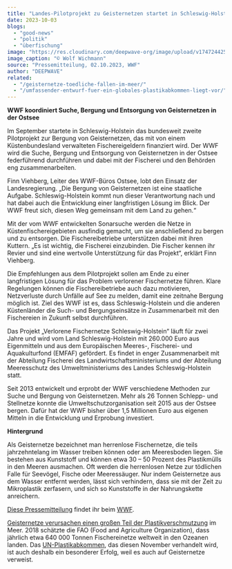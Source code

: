 ```yaml
---
title: "Landes-Pilotprojekt zu Geisternetzen startet in Schleswig-Holstein"
date: 2023-10-03
blogs: 
  - "good-news"
  - "politik"
  - "überfischung"
image: "https://res.cloudinary.com/deepwave-org/image/upload/v1747244251/deepwave.org/Sass2NetzRestDiv_030.jpg"
image_caption: "© Wolf Wichmann"
source: "Pressemitteilung, 02.10.2023, WWF"
author: "DEEPWAVE"
related: 
  - "/geisternetze-toedliche-fallen-im-meer/"
  - "/umfassender-entwurf-fuer-ein-globales-plastikabkommen-liegt-vor/"
---
```


**WWF koordiniert Suche, Bergung und Entsorgung von Geisternetzen in der Ostsee**

Im September startete in Schleswig-Holstein das bundesweit zweite Pilotprojekt zur Bergung von Geisternetzen, das mit von einem Küstenbundesland verwalteten Fischereigeldern finanziert wird. Der WWF wird die Suche, Bergung und Entsorgung von Geisternetzen in der Ostsee federführend durchführen und dabei mit der Fischerei und den Behörden eng zusammenarbeiten.

Finn Viehberg, Leiter des WWF-Büros Ostsee, lobt den Einsatz der Landesregierung. „Die Bergung von Geisternetzen ist eine staatliche Aufgabe. Schleswig-Holstein kommt nun dieser Verantwortung nach und hat dabei auch die Entwicklung einer langfristigen Lösung im Blick. Der WWF freut sich, diesen Weg gemeinsam mit dem Land zu gehen.“

Mit der vom WWF entwickelten Sonarsuche werden die Netze in Küstenfischereigebieten ausfindig gemacht, um sie anschließend zu bergen und zu entsorgen. Die Fischereibetriebe unterstützen dabei mit ihren Kuttern. „Es ist wichtig, die Fischerei einzubinden. Die Fischer kennen ihr Revier und sind eine wertvolle Unterstützung für das Projekt“, erklärt Finn Viehberg.

Die Empfehlungen aus dem Pilotprojekt sollen am Ende zu einer langfristigen Lösung für das Problem verlorener Fischernetze führen. Klare Regelungen können die Fischereibetriebe auch dazu motivieren, Netzverluste durch Unfälle auf See zu melden, damit eine zeitnahe Bergung möglich ist. Ziel des WWF ist es, dass Schleswig-Holstein und die anderen Küstenländer die Such- und Bergungseinsätze in Zusammenarbeit mit den Fischereien in Zukunft selbst durchführen.

Das Projekt „Verlorene Fischernetze Schleswig-Holstein“ läuft für zwei Jahre und wird vom Land Schleswig-Holstein mit 260.000 Euro aus Eigenmitteln und aus dem Europäischen Meeres-, Fischerei- und Aquakulturfond (EMFAF) gefördert. Es findet in enger Zusammenarbeit mit der Abteilung Fischerei des Landwirtschaftsministeriums und der Abteilung Meeresschutz des Umweltministeriums des Landes Schleswig-Holstein statt.

Seit 2013 entwickelt und erprobt der WWF verschiedene Methoden zur Suche und Bergung von Geisternetzen. Mehr als 26 Tonnen Schlepp- und Stellnetze konnte die Umweltschutzorganisation seit 2015 aus der Ostsee bergen. Dafür hat der WWF bisher über 1,5 Millionen Euro aus eigenen Mitteln in die Entwicklung und Erprobung investiert.

**Hintergrund**

Als Geisternetze bezeichnet man herrenlose Fischernetze, die teils jahrzehntelang im Wasser treiben können oder am Meeresboden liegen. Sie bestehen aus Kunststoff und können etwa 30 – 50 Prozent des Plastikmülls in den Meeren ausmachen. Oft werden die herrenlosen Netze zur tödlichen Falle für Seevögel, Fische oder Meeressäuger. Nur indem Geisternetze aus dem Wasser entfernt werden, lässt sich verhindern, dass sie mit der Zeit zu Mikroplastik zerfasern, und sich so Kunststoffe in der Nahrungskette anreichern.

[Diese Pressemitteilung](https://www.wwf.de/2023/september/landes-pilotprojekt-zu-geisternetzen-startet-in-schleswig-holstein) findet ihr beim [WWF](https://www.wwf.de/).

[Geisternetze verursachen einen großen Teil der Plastikverschmutzung](https://www.deepwave.org/geisternetze-toedliche-fallen-im-meer/) im Meer. 2018 schätzte die FAO (Food and Agriculture Organization), dass jährlich etwa 640 000 Tonnen Fischereinetze weltweit in den Ozeanen landen. Das [UN-Plastikabkommen](https://www.deepwave.org/umfassender-entwurf-fuer-ein-globales-plastikabkommen-liegt-vor/), das diesen November verhandelt wird, ist auch deshalb ein besonderer Erfolg, weil es auch auf Geisternetze verweist.
